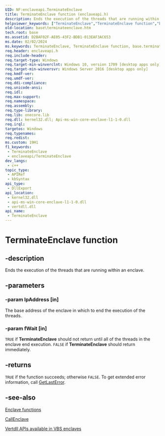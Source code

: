 ```yaml
---
UID: NF:enclaveapi.TerminateEnclave
title: TerminateEnclave function (enclaveapi.h)
description: Ends the execution of the threads that are running within an enclave.
helpviewer_keywords: ["TerminateEnclave","TerminateEnclave function","base.terminateenclave","enclaveapi/TerminateEnclave"]
old-location: base\terminateenclave.htm
tech.root: base
ms.assetid: D2BAF02F-AE05-43F2-BDB1-013EAF3AC653
ms.date: 02/02/2024
ms.keywords: TerminateEnclave, TerminateEnclave function, base.terminateenclave, enclaveapi/TerminateEnclave
req.header: enclaveapi.h
req.include-header: 
req.target-type: Windows
req.target-min-winverclnt: Windows 10, version 1709 [desktop apps only]
req.target-min-winversvr: Windows Server 2016 [desktop apps only]
req.kmdf-ver: 
req.umdf-ver: 
req.ddi-compliance: 
req.unicode-ansi: 
req.idl: 
req.max-support: 
req.namespace: 
req.assembly: 
req.type-library: 
req.lib: onecore.lib
req.dll: kernel32.dll; Api-ms-win-core-enclave-l1-1-0.dll
req.irql: 
targetos: Windows
req.typenames: 
req.redist: 
ms.custom: 19H1
f1_keywords:
 - TerminateEnclave
 - enclaveapi/TerminateEnclave
dev_langs:
 - c++
topic_type:
 - APIRef
 - kbSyntax
api_type:
 - DllExport
api_location:
 - kernel32.dll
 - api-ms-win-core-enclave-l1-1-0.dll
 - vertdll.dll
api_name:
 - TerminateEnclave
---
```


# TerminateEnclave function

## -description

Ends the execution of the threads that are running within  an enclave.

## -parameters

### -param lpAddress [in]

The base address of the enclave in which to end the execution of the threads.

### -param fWait [in]

`TRUE` if **TerminateEnclave** should not return until all of the threads in the enclave end execution. `FALSE` if **TerminateEnclave** should return immediately.

## -returns

`TRUE` if the function succeeds; otherwise `FALSE`. To get extended error information, call [GetLastError](../errhandlingapi/nf-errhandlingapi-getlasterror.md).

## -see-also

[Enclave functions](/windows/win32/trusted-execution/enclaves-functions)

[CallEnclave](nf-enclaveapi-callenclave.md)

[Vertdll APIs available in VBS enclaves](/windows/win32/trusted-execution/enclaves-available-in-vertdll)
